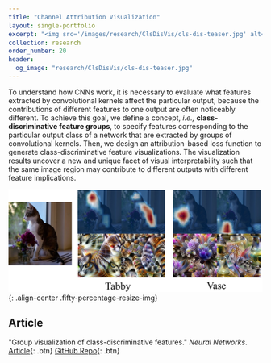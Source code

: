 ```yaml
---
title: "Channel Attribution Visualization"
layout: single-portfolio
excerpt: "<img src='/images/research/ClsDisVis/cls-dis-teaser.jpg' alt=''>"
collection: research
order_number: 20
header: 
  og_image: "research/ClsDisVis/cls-dis-teaser.jpg"
---
```


To understand how CNNs work, it is necessary to evaluate what features extracted by convolutional kernels affect the particular output, because the contributions of different features to one output are often noticeably different. To achieve this goal, we define a concept, *i.e.,* **class-discriminative feature groups**, to specify features corresponding to the particular output class of a network that are extracted by groups of convolutional kernels. Then, we design an attribution-based loss function to generate class-discriminative feature visualizations. The visualization results uncover a new and unique facet of visual interpretability such that the same image region may contribute to different outputs with different feature implications.

![](/images/research/ClsDisVis/cls-dis-top.jpg){: .align-center .fifty-percentage-resize-img}

## Article

"Group visualization of class-discriminative features." *Neural Networks*. [Article](https://www.sciencedirect.com/science/article/pii/S0893608020301969){: .btn} [GitHub Repo](https://github.com/GlowingHorse/Class-Discriminative-Vis){: .btn}
